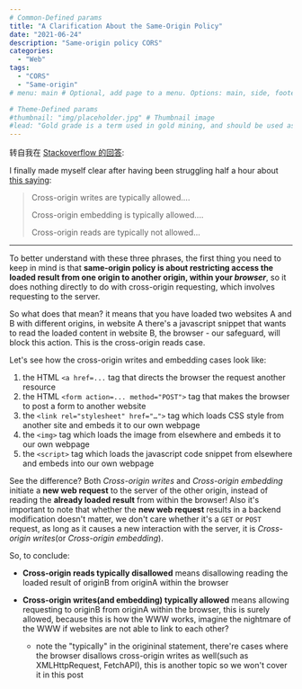 ```yaml
---
# Common-Defined params
title: "A Clarification About the Same-Origin Policy"
date: "2021-06-24"
description: "Same-origin policy CORS"
categories:
  - "Web"
tags:
  - "CORS"
  - "Same-origin"
# menu: main # Optional, add page to a menu. Options: main, side, footer

# Theme-Defined params
#thumbnail: "img/placeholder.jpg" # Thumbnail image
#lead: "Gold grade is a term used in gold mining, and should be used as a measure of the quality of gold ore – that is the raw material obtained from mining." # Lead text
---
```



转自我在 [Stackoverflow 的回答](https://stackoverflow.com/a/68112216/1436289):

I finally made myself clear after having been struggling half a hour about [this saying][1]:

> Cross-origin writes are typically allowed....
>
> Cross-origin embedding is typically allowed....
>
> Cross-origin reads are typically not allowed...

--- 

To better understand with these three phrases, the first thing you need to keep in mind is that **same-origin policy is about restricting access the loaded result from one origin to another origin, within your *browser***, so it does nothing directly to do with cross-origin requesting, which involves requesting to the server.

So what does that mean? it means that you have loaded two websites A and B with different origins, in website A there's a javascript snippet that wants to read the loaded content in website B, the browser - our safeguard, will block this action. This is the cross-origin reads case.

Let's see how the cross-origin writes and embedding cases look like:

1. the HTML `<a href=...` tag that directs the browser the request another resource
2. the HTML `<form action=... method="POST">` tag that makes the browser to post a form to another website
3. the `<link rel="stylesheet" href="…">` tag which loads CSS style from another site and embeds it to our own webpage
4. the `<img>` tag which loads the image from elsewhere and embeds it to our own webpage
5. the `<script>` tag which loads the javascript code snippet from elsewhere and embeds into our own webpage

See the difference? Both *Cross-origin writes* and *Cross-origin embedding* initiate a **new web request** to the server of the other origin, instead of reading the **already loaded result** from within the browser! Also it's important to note that whether the **new web request** results in a backend modification doesn't matter, we don't care whether it's a `GET` or `POST` request, as long as it causes a new interaction with the server, it is *Cross-origin writes*(or *Cross-origin embedding*).

So, to conclude:

* **Cross-origin reads typically disallowed** means disallowing reading the loaded result of originB from originA within the browser
* **Cross-origin writes(and embedding) typically allowed** means allowing requesting to originB from originA within the browser, this is surely allowed, because this is how the WWW works, imagine the nightmare of the WWW if websites are not able to link to each other?
  * note the "typically" in the origininal statement, there're cases where the browser disallows cross-origin writes as well(such as XMLHttpRequest, FetchAPI), this is another topic so we won't cover it in this post


  [1]: https://developer.mozilla.org/en-US/docs/Web/Security/Same-origin_policy#cross-origin_network_access
